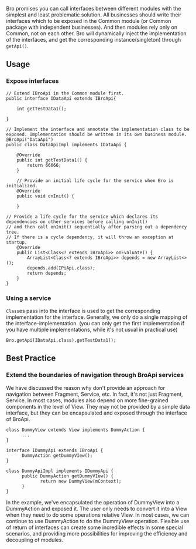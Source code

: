 Bro promises you can call interfaces between different modules with the simplest and least problematic solution. All businesses should write their interfaces which to be exposed in the Common module (or Common package with independent businesses). And then modules rely only on Common, not on each other. Bro will dynamically inject the implementation of the interfaces, and get the corresponding instance(singleton) through ``getApi()``.

## Usage
### Expose interfaces
```
// Extend IBroApi in the Common module first.
public interface IDataApi extends IBroApi{

    int getTestData1();

}

// Implement the interface and annotate the implementation class to be exposed. Implementation should be written in its own business module.
@BroApi("DataApi")
public class DataApiImpl implements IDataApi {

    @Override
    public int getTestData1() {
        return 66666;
    }

    // Provide an initial life cycle for the service when Bro is initialized.
    @Override
    public void onInit() {

    }

// Provide a life cycle for the service which declares its dependencies on other services before calling onInit()
// and then call onInit() sequentially after parsing out a dependency tree.
// If there is a cycle dependency, it will throw an exception at startup.
    @Override
    public List<Class<? extends IBroApi>> onEvaluate() {
        ArrayList<Class<? extends IBroApi>> depends = new ArrayList<>();
        depends.add(IPiApi.class);
        return depends;
    }
}
```

### Using a service
 ``Class``es pass into the interface is used to get the corresponding implementation for the interface. Generally, we only do a single mapping of the interface-implementation. (you can only get the first implementation if you have multiple implementations, while it's not usual in practical use)
```
Bro.getApi(IDataApi.class).getTestData1();
```

## Best Practice
### Extend the boundaries of navigation through BroApi services
We have discussed the reason why don't provide an approach for navigation between Fragment, Service, etc. In fact, it's not just Fragment, Service. In most cases, modules also depend on more fine-grained components in the level of View. They may not be provided by a simple data interface, but they can be encapsulated and exposed through the interface of BroApi.
```
class DummyView extends View implements DummyAction {
      ...
}

interface IDummyApi extends IBroApi {
      DummyAction getDummyVIew();
}

class DummyApiImpl implements IDummyApi {
      public DummyAction getDummyVIew() {
             return new DummyView(mContext);
      }
}
```
In the example, we've encapsulated the operation of DummyView into a DummyAction and exposed it. The user only needs to convert it into a View when they need to do some operations relative View. In most cases, we can continue to use DummyAction to do the DummyView operation.
Flexible use of return of interfaces can create some incredible effects in some special scenarios, and providing more possibilities for improving the efficiency and decoupling of modules.

